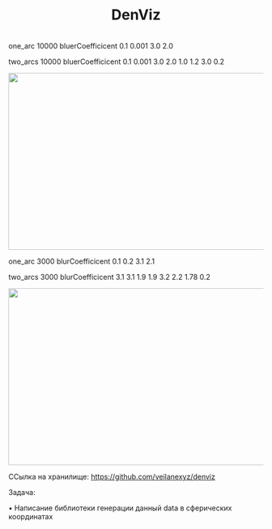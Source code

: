 <h1 align="center">DenViz</h1>

<br>
one_arc 10000 bluerCoefficicent 0.1 0.001 3.0 2.0

two_arcs 10000  bluerCoefficicent 0.1 0.001 3.0 2.0 1.0 1.2 3.0 0.2


</p>


<p align="center">
  <img src="https://github.com/AnastasiayA26/1-year-univercity-c-/blob/main/10.png" width="600" height="350">


  <br>


one_arc 3000 blurCoefficicent 0.1 0.2 3.1 2.1

two_arcs 3000 blurCoefficicent 3.1 3.1 1.9 1.9 3.2 2.2 1.78 0.2 

</p>


<p align="center">
  <img src="https://github.com/AnastasiayA26/1-year-univercity-c-/blob/main/11.png" width="600" height="350">



ССылка на хранилище: https://github.com/veilanexyz/denviz


Задача:

• Написание библиотеки генерации данный data в сферических координатах




